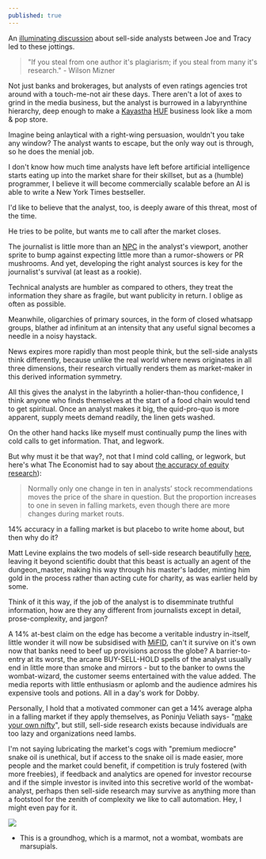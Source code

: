 ```yaml
---
published: true
---
```

An [illuminating discussion](https://www.bloomberg.com/news/audio/2017-09-29/what-a-sell-side-analyst-does-and-how-the-job-has-changed) about sell-side analysts between Joe and Tracy led to these jottings.

> "If you steal from one author it's plagiarism; if you steal from many it's research." - Wilson Mizner 

Not just banks and brokerages, but analysts of even ratings agencies trot around with a touch-me-not air these days. There aren't a lot of axes to grind in the media business, but the analyst is burrowed in a labyrynthine hierarchy, deep enough to make a [Kayastha](https://en.wikipedia.org/wiki/Kayastha) [HUF](https://en.wikipedia.org/wiki/Hindu_joint_family#Hindu_Undivided_Family) business look like a mom & pop store.

Imagine being anlaytical with a right-wing persuasion, wouldn't you take any window? The analyst wants to escape, but the only way out is through, so he does the menial job. 

I don't know how much time analysts have left before artificial intelligence starts eating up into the market share for their skillset, but as a (humble) programmer, I believe it will become commercially scalable before an AI is able to write a New York Times bestseller. 

I'd like to believe that the analyst, too, is deeply aware of this threat, most of the time.

He tries to be polite, but wants me to call after the market closes.

The journalist is little more than an [NPC](https://en.wikipedia.org/wiki/Non-player_character) in the analyst's viewport, another sprite to bump against expecting little more than a rumor-showers or PR mushrooms. And yet, developing the right analyst sources is key for the journalist's survival (at least as a rookie).

Technical analysts are humbler as compared to others, they treat the information they share as fragile, but want publicity in return. I oblige as often as possible.

Meanwhile, oligarchies of primary sources, in the form of closed whatsapp groups, blather ad infinitum at an intensity that any useful signal becomes a needle in a noisy haystack.

News expires more rapidly than most people think, but the sell-side analysts think differently, because unlike the real world where news originates in all three dimensions, their research virtually renders them as market-maker in this derived information symmetry. 

All this gives the analyst in the labyrinth a holier-than-thou confidence, I think anyone who finds themselves at the start of a food chain would tend to get spiritual. Once an analyst makes it big, the quid-pro-quo is more apparent, supply meets demand readily, the linen gets washed.

On the other hand hacks like myself must continually pump the lines with cold calls to get information. That, and legwork.

But why must it be that way?, not that I mind cold calling, or legwork, but here's what The Economist had to say about [the accuracy of equity research](https://www.economist.com/news/finance-and-economics/21594358-bear-market-or-bull-analysts-give-bad-advice-consistently-wrong)):

> Normally only one change in ten in analysts’ stock recommendations moves the price of the share in question. But the proportion increases to one in seven in falling markets, even though there are more changes during market routs.

14% accuracy in a falling market is but placebo to write home about, but then why do it?

Matt Levine explains the two models of sell-side research beautifully [here](https://www.bloomberg.com/view/articles/2017-01-20/wall-street-analysts-give-investors-what-they-want), leaving it beyond scientific doubt that this beast is actually an agent of the dungeon_master, making his way through his master's ladder, minting him gold in the process rather than acting cute for charity, as was earlier held by some.

Think of it this way, if the job of the analyst is to disemminate truthful information, how are they any different from journalists except in detail, prose-complexity, and jargon? 

A 14% at-best claim on the edge has become a veritable industry in-itself, little wonder it will now be subsidised with [MiFID](https://en.wikipedia.org/wiki/Markets_in_Financial_Instruments_Directive_2004), can't it survive on it's own now that banks need to beef up provisions across the globe? A barrier-to-entry at its worst, the arcane BUY-SELL-HOLD spells of the analyst usually end in little more than smoke and mirrors - but to the banker to owns the wombat-wizard, the customer seems entertained with the value added. The media reports with little enthusiasm or aplomb and the audience admires his expensive tools and potions. All in a day's work for Dobby.

Personally, I hold that a motivated commoner can get a 14% average alpha in a falling market if they apply themselves, as Poninju Veliath says- "[make your own nifty](http://www.thehindubusinessline.com/markets/forget-the-nifty-make-your-own-index-says-porinju-veliyath/article7896736.ece)", but still, sell-side research exists because individuals are too lazy and organizations need lambs.

I'm not saying lubricating the market's cogs with "premium mediocre" snake oil is unethical, but if access to the snake oil is made easier, more people and the market could benefit, if competition is truly fostered (with more freebies), if feedback and analytics are opened for investor recourse and if the simple investor is invited into this secretive world of the wombat-analyst, perhaps then sell-side research may survive as anything more than a footstool for the zenith of complexity we like to call automation. Hey, I might even pay for it.

![](http://assets.nydailynews.com/polopoly_fs/1.154356.1314005363!/img/httpImage/image.jpg_gen/derivatives/landscape_1200/alg-bloomberg-groundhog-jpg.jpg)
* This is a groundhog, which is a marmot, not a wombat, wombats are marsupials.
